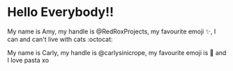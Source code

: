 # Hello Everybody!! 

My name is Amy, my handle is @RedRoxProjects, my favourite emoji :sparkles:, I can and can't live with cats :octocat:

My name is Carly, my handle is @carlysinicrope, my favourite emoji is :unicorn: and I love pasta xo
